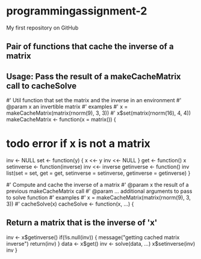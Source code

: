 # programmingassignment-2
My first repository on GitHub
## Pair of functions that cache the inverse of a matrix
## Usage: Pass the result of a makeCacheMatrix call to cacheSolve 

#' Util function that set the matrix and the inverse in an environment
#' @param x an invertible matrix
#' examples
#' x = makeCacheMatrix(matrix(rnorm(9), 3, 3))
#' x$set(matrix(rnorm(16), 4, 4))
makeCacheMatrix <- function(x = matrix()) {
  # todo error if x is not a matrix
  inv <- NULL
  set <- function(y) {
    x <<- y
    inv <<- NULL
  }
  get <- function() x
  setinverse <- function(inverse) inv <<- inverse
  getinverse <- function() inv
  list(set = set, get = get,
       setinverse = setinverse,
       getinverse = getinverse)
}


#' Compute and cache the inverse of a matrix
#' @param x the result of a previous makeCacheMatrix call
#' @param ... additional arguments to pass to solve function
#' examples
#' x = makeCacheMatrix(matrix(rnorm(9), 3, 3))
#' cacheSolve(x)
cacheSolve <- function(x, ...) {
  ## Return a matrix that is the inverse of 'x'
  inv <- x$getinverse()
  if(!is.null(inv)) {
    message("getting cached matrix inverse")
    return(inv)
  }
  data <- x$get()
  inv <- solve(data, ...)
  x$setinverse(inv)
  inv
}
